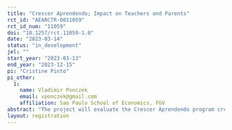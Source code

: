 ```yaml
---
title: "Crescer Aprendendo; Impact on Teachers and Parents"
rct_id: "AEARCTR-0011059"
rct_id_num: "11059"
doi: "10.1257/rct.11059-1.0"
date: "2023-03-14"
status: "in_development"
jel: ""
start_year: "2023-03-13"
end_year: "2023-12-15"
pi: "Cristine Pinto"
pi_other:
  1:
    name: Vladimir Ponczek
    email: vponczek@gmail.com
    affiliation: Sao Paulo School of Economics, FGV
abstract: "The project will evaluate the Crescer Aprendendo program created and developed by the United Way NGO. It is an early-childhood intervention that teaches parents and teachers important tools to foment children's cognitive and socio-emotional skills. We plan to conduct a pilot randomized control trial to investigate whether the program is capable of changing teachers' and parents' beliefs toward the relevance of the quality the parents spend with their children during early childhood.. Moreover, we plan to analyze whether the program changes parents' time invested in activities to develop kids' abilities. The evaluation will focus four to five year-old children. We developed specific questionnaires to elicit the beliefs and to gather data on parents' time use. The evaluation will be conducted in 20 preschools in Sobral, a municipality in Ceará State in Brazil. We plan to conduct baseline and end line field works at the beginning and the end of 2023 school year, respectively. Ten schools will be randomly selected to implement the program for seven months in 2023. We plan to randomly select two classes in each school and interview the teachers and three parents of children in each class. In the end, we will have a sample of 40 teachers and  120 parents.  "
layout: registration
---
```


